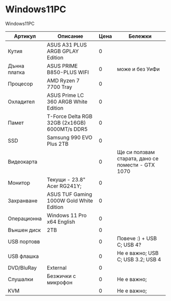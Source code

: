 # Windows11PC
Windows11PC

| Артикул      | Описание                                      | Цена | Бележки                                           |
| ------------ | --------------------------------------------- | ---- | ------------------------------------------------- |
| Кутия        | ASUS A31 PLUS ARGB GPLAY Edition              | 0    |                                                   |
| Дънна платка | ASUS PRIME B850-PLUS WIFI                     | 0    | може и без УиФи                                   |
| Процесор     | AMD Ryzen 7 7700 Tray                         | 0    |                                                   |
| Охладител    | ASUS Prime LC 360 ARGB White Edition          | 0    |                                                   |
| Памет        | T-Force Delta RGB 32GB (2x16GB) 6000MT/s DDR5 | 0    |                                                   |
| SSD          | Samsung 990 EVO Plus 2TB                      | 0    |                                                   |
| Видеокарта   |                                               | 0    | Ще си ползвам старата, дано се помести - GTX 1070 |
| Монитор      | Текущи - 23.8" Acer RG241Y;                   | 0    |                                                   |
| Захранване   | ASUS TUF Gaming 1000W Gold White Edition      | 0    |                                                   |
| Операционна  | Windows 11 Pro x64 English                    | 0    |                                                   |
| Външен диск  | 2TB                                           | 0    |                                                   |
| USB портовв  |                                               | 0    | Повече :) + USB C; USB 4?                         |
| USB флашка   |                                               | 0    | Не е важно; USB C; USB 3.2; USB 4                 |
| DVD/BluRay   | External                                      | 0    |                                                   |
| Слушалки     | Безжички с микрофон                           | 0    | Не е важно;                                       |
| KVM          |                                               | 0    | Не е важно;                                                  |
